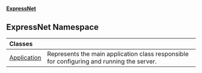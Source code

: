 #### [ExpressNet](ExpressNet.md 'ExpressNet')

## ExpressNet Namespace

| Classes | |
| :--- | :--- |
| [Application](ExpressNet.Application.md 'ExpressNet.Application') | Represents the main application class responsible for configuring and running the server. |
